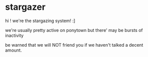 # stargazer
hi ! we're the stargazing system! :]

we're usually pretty active on ponytown but there' may be bursts of inactivity

be warned that we will NOT friend you if we haven't talked a decent amount.
